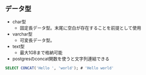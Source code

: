 ## データ型

- char型
    - 固定長データ型。末尾に空白が存在することを前提として使用
- varchar型
    - 可変長データ型。
- text型
    - 最大1GBまで格納可能
- postgresのconcat関数を使うと文字列連結できる

```sql
SELECT CONCAT('Hello ', 'world'); # 'Hello world'
```
